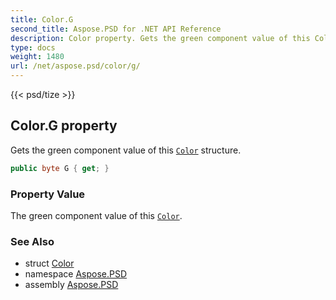 ```yaml
---
title: Color.G
second_title: Aspose.PSD for .NET API Reference
description: Color property. Gets the green component value of this Color structure
type: docs
weight: 1480
url: /net/aspose.psd/color/g/
---
```

{{< psd/tize >}}
## Color.G property

Gets the green component value of this [`Color`](../) structure.

```csharp
public byte G { get; }
```

### Property Value

The green component value of this [`Color`](../).

### See Also

* struct [Color](../)
* namespace [Aspose.PSD](../../color/)
* assembly [Aspose.PSD](../../../)


